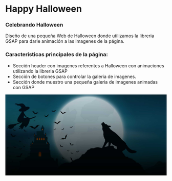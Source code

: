 # Happy Halloween
### Celebrando Halloween

Diseño de una pequeña Web de Halloween donde utilizamos la libreria GSAP para darle animación a las imagenes de la página.

### Caracteristicas principales de la página:

- Sección header con imagenes referentes a Halloween con animaciones utilizando la libreria GSAP
- Sección de botones para controlar la galeria de imagenes.
- Sección donde muestro una pequeña galeria de imagenes animadas con GSAP

![Imagen Web](/image/halloween.jpg)